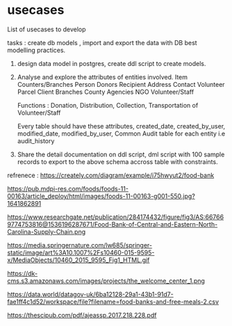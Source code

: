 # usecases
List of usecases to develop

tasks : create db models , import and export the data with DB best modelling practices.
1. design data model in postgres, create ddl script to create models.
2. Analyse and explore the attributes of entities involved.
   Item
	 Counters/Branches
	 Person
	 Donors
	 Recipient
	 Address
	 Contact
   Volunteer
   Parcel
   Client
   Branches
   County
   Agencies
   NGO
   Volunteer/Staff
   
   Functions :
   Donation, Distribution, Collection, Transportation of Volunteer/Staff
   
   Every table should have these attributes, created_date, created_by_user, modified_date, modified_by_user, Common Audit table for each entity i.e audit_history
 3. Share the detail documentation on ddl script, dml script with 100 sample records to export to the above schema accross table with constraints.

refrenece :
https://creately.com/diagram/example/i75hwyut2/food-bank

https://pub.mdpi-res.com/foods/foods-11-00163/article_deploy/html/images/foods-11-00163-g001-550.jpg?1641862891

https://www.researchgate.net/publication/284174432/figure/fig3/AS:667669774753816@1536196287671/Food-Bank-of-Central-and-Eastern-North-Carolina-Supply-Chain.png

https://media.springernature.com/lw685/springer-static/image/art%3A10.1007%2Fs10460-015-9595-x/MediaObjects/10460_2015_9595_Fig1_HTML.gif

https://dk-cms.s3.amazonaws.com/images/projects/the_welcome_center_1.png

https://data.world/datagov-uk/6ba12128-29a1-43b1-91d7-fae1ff4c1d52/workspace/file?filename=food-banks-and-free-meals-2.csv

https://thescipub.com/pdf/ajeassp.2017.218.228.pdf
